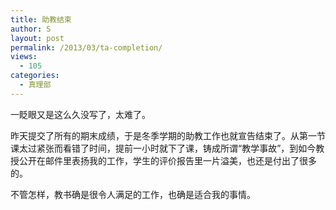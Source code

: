 ```yaml
---
title: 助教结束
author: S
layout: post
permalink: /2013/03/ta-completion/
views:
  - 105
categories:
  - 真理部
---
```

一眨眼又是这么久没写了，太难了。

昨天提交了所有的期末成绩，于是冬季学期的助教工作也就宣告结束了。从第一节课太过紧张而看错了时间，提前一小时就下了课，铸成所谓“教学事故”，到如今教授公开在邮件里表扬我的工作，学生的评价报告里一片溢美，也还是付出了很多的。

不管怎样，教书确是很令人满足的工作，也确是适合我的事情。